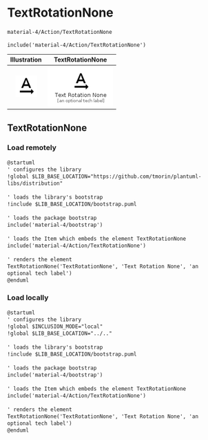 # TextRotationNone


```text
material-4/Action/TextRotationNone
```

```text
include('material-4/Action/TextRotationNone')
```



| Illustration | TextRotationNone |
| :---: | :---: |
| ![illustration for Illustration](../../material-4/Action/TextRotationNone.png) | ![illustration for TextRotationNone](../../material-4/Action/TextRotationNone.Local.png) |




## TextRotationNone

### Load remotely
```plantuml
@startuml
' configures the library
!global $LIB_BASE_LOCATION="https://github.com/tmorin/plantuml-libs/distribution"

' loads the library's bootstrap
!include $LIB_BASE_LOCATION/bootstrap.puml

' loads the package bootstrap
include('material-4/bootstrap')

' loads the Item which embeds the element TextRotationNone
include('material-4/Action/TextRotationNone')

' renders the element
TextRotationNone('TextRotationNone', 'Text Rotation None', 'an optional tech label')
@enduml
```

### Load locally
```plantuml
@startuml
' configures the library
!global $INCLUSION_MODE="local"
!global $LIB_BASE_LOCATION="../.."

' loads the library's bootstrap
!include $LIB_BASE_LOCATION/bootstrap.puml

' loads the package bootstrap
include('material-4/bootstrap')

' loads the Item which embeds the element TextRotationNone
include('material-4/Action/TextRotationNone')

' renders the element
TextRotationNone('TextRotationNone', 'Text Rotation None', 'an optional tech label')
@enduml
```

